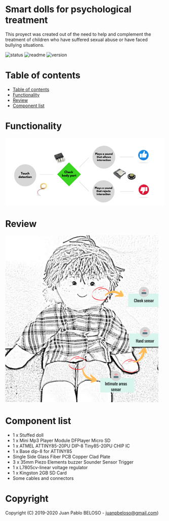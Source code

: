 # Smart dolls for psychological treatment

This proyect was created out of the need to help and complement the treatment of children who have suffered sexual abuse or have faced bullying situations.

![status](https://img.shields.io/badge/Status-finished-green) ![readme](https://img.shields.io/badge/readme-OK-green.svg?colorB=00C106) ![version](https://img.shields.io/badge/tag-v0.1-orange.svg)

Table of contents
=================

<!--ts-->
   * [Table of contents](#table-of-contents)
   * [Functionality](#Functionality)
   * [Review](#Review)
   * [Component list](#Component-list)
     
<!--te-->

# Functionality
![Functionality Diagram](https://github.com/juanpbeloso/smartDolls/blob/master/images/diagram.png)

# Review
![Puppet](https://github.com/juanpbeloso/smartDolls/blob/master/images/puppet-func-diagram.png)

# Component list
  * 1 x Stuffed doll
  * 1 x Mini Mp3 Player Module DFPlayer Micro SD
  * 1 x ATMEL ATTINY85-20PU DIP-8 Tiny85-20PU CHIP IC
  * 1 x Base dip-8 for ATTINY85
  * Single Side Glass Fiber PCB Copper Clad Plate
  * 3 x 35mm Piezo Elements buzzer Sounder Sensor Trigger
  * 1 x L7805cv-linear voltage regulator
  * 1 x Kingston 2GB SD Card
  * Some cables and connectors
  
# Copyright
Copyright (C) 2019-2020 Juan Pablo BELOSO - juanpbeloso@gmail.com)
